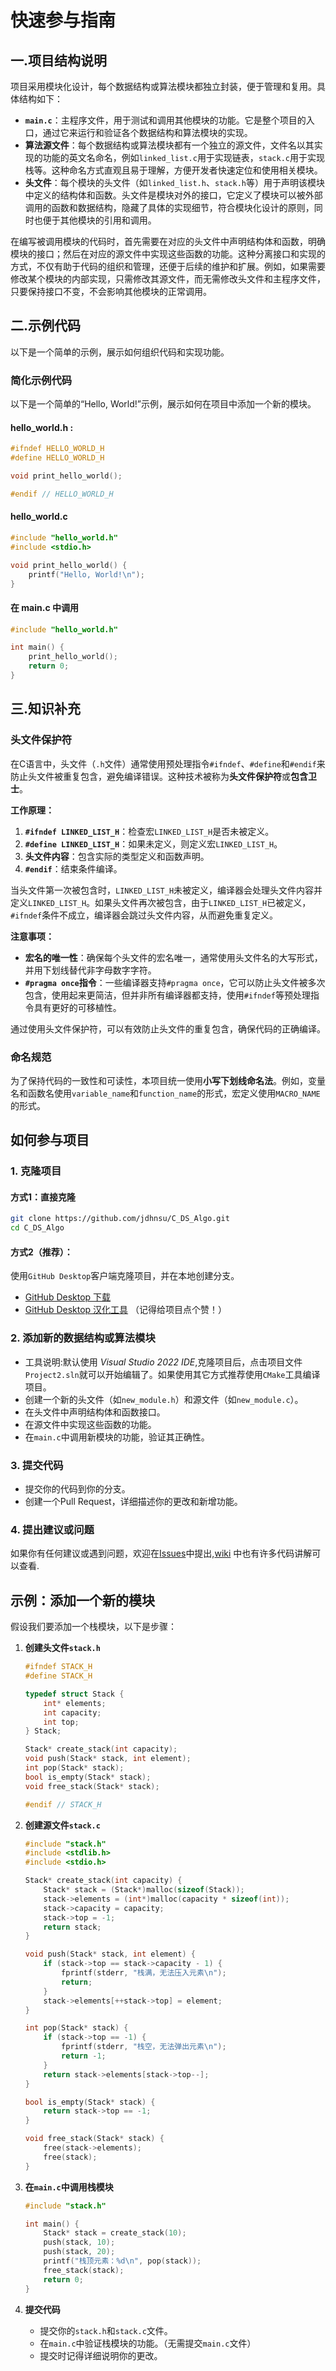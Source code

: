 # 快速参与指南
## 一.项目结构说明

项目采用模块化设计，每个数据结构或算法模块都独立封装，便于管理和复用。具体结构如下：

- **`main.c`**：主程序文件，用于测试和调用其他模块的功能。它是整个项目的入口，通过它来运行和验证各个数据结构和算法模块的实现。
- **算法源文件**：每个数据结构或算法模块都有一个独立的源文件，文件名以其实现的功能的英文名命名，例如`linked_list.c`用于实现链表，`stack.c`用于实现栈等。这种命名方式直观且易于理解，方便开发者快速定位和使用相关模块。
- **头文件**：每个模块的头文件（如`linked_list.h`、`stack.h`等）用于声明该模块中定义的结构体和函数。头文件是模块对外的接口，它定义了模块可以被外部调用的函数和数据结构，隐藏了具体的实现细节，符合模块化设计的原则，同时也便于其他模块的引用和调用。

在编写被调用模块的代码时，首先需要在对应的头文件中声明结构体和函数，明确模块的接口；然后在对应的源文件中实现这些函数的功能。这种分离接口和实现的方式，不仅有助于代码的组织和管理，还便于后续的维护和扩展。例如，如果需要修改某个模块的内部实现，只需修改其源文件，而无需修改头文件和主程序文件，只要保持接口不变，不会影响其他模块的正常调用。

## 二.示例代码

以下是一个简单的示例，展示如何组织代码和实现功能。

### 简化示例代码

以下是一个简单的“Hello, World!”示例，展示如何在项目中添加一个新的模块。

#### hello_world.h  :
```c
#ifndef HELLO_WORLD_H
#define HELLO_WORLD_H

void print_hello_world();

#endif // HELLO_WORLD_H
```

#### hello_world.c

```c
#include "hello_world.h"
#include <stdio.h>

void print_hello_world() {
    printf("Hello, World!\n");
}
```

#### 在 main.c 中调用

```c
#include "hello_world.h"

int main() {
    print_hello_world();
    return 0;
}
```

## 三.知识补充

### 头文件保护符

在C语言中，头文件（`.h`文件）通常使用预处理指令`#ifndef`、`#define`和`#endif`来防止头文件被重复包含，避免编译错误。这种技术被称为**头文件保护符**或**包含卫士**。

**工作原理：**

1. **`#ifndef LINKED_LIST_H`**：检查宏`LINKED_LIST_H`是否未被定义。
2. **`#define LINKED_LIST_H`**：如果未定义，则定义宏`LINKED_LIST_H`。
3. **头文件内容**：包含实际的类型定义和函数声明。
4. **`#endif`**：结束条件编译。

当头文件第一次被包含时，`LINKED_LIST_H`未被定义，编译器会处理头文件内容并定义`LINKED_LIST_H`。如果头文件再次被包含，由于`LINKED_LIST_H`已被定义，`#ifndef`条件不成立，编译器会跳过头文件内容，从而避免重复定义。

**注意事项：**

- **宏名的唯一性**：确保每个头文件的宏名唯一，通常使用头文件名的大写形式，并用下划线替代非字母数字字符。
- **`#pragma once`指令**：一些编译器支持`#pragma once`，它可以防止头文件被多次包含，使用起来更简洁，但并非所有编译器都支持，使用`#ifndef`等预处理指令具有更好的可移植性。

通过使用头文件保护符，可以有效防止头文件的重复包含，确保代码的正确编译。

### 命名规范

为了保持代码的一致性和可读性，本项目统一使用**小写下划线命名法**。例如，变量名和函数名使用`variable_name`和`function_name`的形式，宏定义使用`MACRO_NAME`的形式。

## 如何参与项目

### 1. 克隆项目

#### 方式1：直接克隆

```bash
git clone https://github.com/jdhnsu/C_DS_Algo.git
cd C_DS_Algo
```

#### 方式2（推荐）：

使用`GitHub Desktop`客户端克隆项目，并在本地创建分支。

- [GitHub Desktop 下载](https://desktop.github.com/download/)
- [GitHub Desktop 汉化工具](https://github.com/robotze/GithubDesktopZhTool) （记得给项目点个赞！）

### 2. 添加新的数据结构或算法模块

- 工具说明:默认使用 *Visual Studio 2022 IDE*,克隆项目后，点击项目文件`Project2.sln`就可以开始编辑了。如果使用其它方式推荐使用`CMake`工具编译项目。
- 创建一个新的头文件（如`new_module.h`）和源文件（如`new_module.c`）。
- 在头文件中声明结构体和函数接口。
- 在源文件中实现这些函数的功能。
- 在`main.c`中调用新模块的功能，验证其正确性。

### 3. 提交代码

- 提交你的代码到你的分支。
- 创建一个Pull Request，详细描述你的更改和新增功能。

### 4. 提出建议或问题

如果你有任何建议或遇到问题，欢迎在[Issues](https://github.com/jdhnsu/C_DS_Algo/issues)中提出,[wiki](https://github.com/jdhnsu/C_DS_Algo/wiki) 中也有许多代码讲解可以查看.

## 示例：添加一个新的模块

假设我们要添加一个栈模块，以下是步骤：

1. **创建头文件`stack.h`**

   ```c
   #ifndef STACK_H
   #define STACK_H

   typedef struct Stack {
       int* elements;
       int capacity;
       int top;
   } Stack;

   Stack* create_stack(int capacity);
   void push(Stack* stack, int element);
   int pop(Stack* stack);
   bool is_empty(Stack* stack);
   void free_stack(Stack* stack);

   #endif // STACK_H
   ```
2. **创建源文件`stack.c`**

   ```c
   #include "stack.h"
   #include <stdlib.h>
   #include <stdio.h>

   Stack* create_stack(int capacity) {
       Stack* stack = (Stack*)malloc(sizeof(Stack));
       stack->elements = (int*)malloc(capacity * sizeof(int));
       stack->capacity = capacity;
       stack->top = -1;
       return stack;
   }

   void push(Stack* stack, int element) {
       if (stack->top == stack->capacity - 1) {
           fprintf(stderr, "栈满，无法压入元素\n");
           return;
       }
       stack->elements[++stack->top] = element;
   }

   int pop(Stack* stack) {
       if (stack->top == -1) {
           fprintf(stderr, "栈空，无法弹出元素\n");
           return -1;
       }
       return stack->elements[stack->top--];
   }

   bool is_empty(Stack* stack) {
       return stack->top == -1;
   }

   void free_stack(Stack* stack) {
       free(stack->elements);
       free(stack);
   }
   ```
3. **在`main.c`中调用栈模块**

   ```c
   #include "stack.h"

   int main() {
       Stack* stack = create_stack(10);
       push(stack, 10);
       push(stack, 20);
       printf("栈顶元素：%d\n", pop(stack));
       free_stack(stack);
       return 0;
   }
   ```
4. **提交代码**

   - 提交你的`stack.h`和`stack.c`文件。
   - 在`main.c`中验证栈模块的功能。（无需提交`main.c`文件）
   - 提交时记得详细说明你的更改。